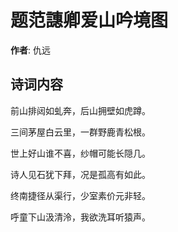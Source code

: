 # 题范譓卿爱山吟境图

**作者**: 仇远

## 诗词内容

前山排闼如虬奔，后山拥壁如虎蹲。

三间茅屋白云里，一群野鹿青松根。

世上好山谁不喜，纱帽可能长隠几。

诗人见石犹下拜，况是孤高有如此。

终南捷径从渠行，少室素价元非轻。

呼童下山汲清泠，我欲洗耳听猿声。

